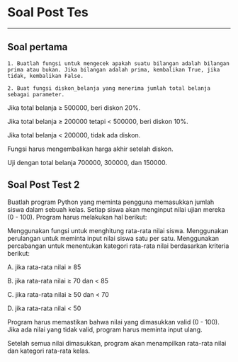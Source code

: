 # Soal Post Tes  
---
## Soal pertama 
    1. Buatlah fungsi untuk mengecek apakah suatu bilangan adalah bilangan prima atau bukan. Jika bilangan adalah prima, kembalikan True, jika tidak, kembalikan False.

    2. Buat fungsi diskon_belanja yang menerima jumlah total belanja sebagai parameter.
Jika total belanja ≥ 500000, beri diskon 20%.

Jika total belanja ≥ 200000 tetapi < 500000, beri diskon 10%.

Jika total belanja < 200000, tidak ada diskon.

Fungsi harus mengembalikan harga akhir setelah diskon.

Uji dengan total belanja 700000, 300000, dan 150000.


## Soal Post Test 2

Buatlah program Python yang meminta pengguna memasukkan jumlah siswa dalam sebuah kelas. Setiap siswa akan menginput nilai ujian mereka (0 - 100). Program harus melakukan hal berikut:

Menggunakan fungsi untuk menghitung rata-rata nilai siswa.
Menggunakan perulangan untuk meminta input nilai siswa satu per satu.
Menggunakan percabangan untuk menentukan kategori rata-rata nilai berdasarkan kriteria berikut:

A. jika rata-rata nilai ≥ 85

B. jika rata-rata nilai ≥ 70 dan < 85

C. jika rata-rata nilai ≥ 50 dan < 70

D. jika rata-rata nilai < 50

Program harus memastikan bahwa nilai yang dimasukkan valid (0 - 100). Jika ada nilai yang tidak valid, program harus meminta input ulang.

Setelah semua nilai dimasukkan, program akan menampilkan rata-rata nilai dan kategori rata-rata kelas.
